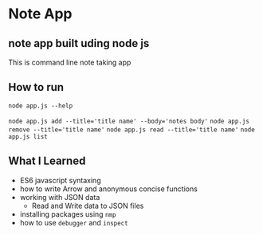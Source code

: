 # Note App
## note app built uding node js

This is command line note taking app
## How to run
`node app.js --help`

`node app.js add --title='title name' --body='notes body'`
`node app.js remove --title='title name'`
`node app.js read --title='title name'`
`node app.js list`

## What I Learned
* ES6 javascript syntaxing
* how to write Arrow and anonymous concise functions
* working with JSON data
    * Read and Write data to JSON files
* installing packages using `nmp`
* how to use `debugger` and `inspect`
